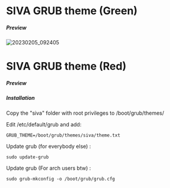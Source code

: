 # SIVA GRUB theme (Green)

##### Preview

![20230205_092405](https://user-images.githubusercontent.com/43517199/217972292-4d7aa9db-c864-4cbf-8ad7-6fe8ad9ffb82.jpg)

# SIVA GRUB theme (Red)

##### Preview



##### Installation

Copy the "siva" folder with root privileges to /boot/grub/themes/

Edit /etc/default/grub and add:
```
GRUB_THEME=/boot/grub/themes/siva/theme.txt
```
Update grub (for everybody else) :
```
sudo update-grub
```
Update grub (For arch users btw) :
```
sudo grub-mkconfig -o /boot/grub/grub.cfg
```


